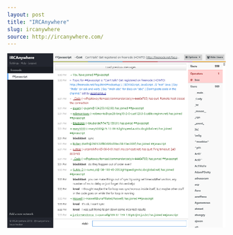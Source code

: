 ```yaml
---
layout: post
title: "IRCAnywhere"
slug: ircanywhere
source: http://ircanywhere.com/
---
```


<img src="/screenshots/ircanywhere.png">
